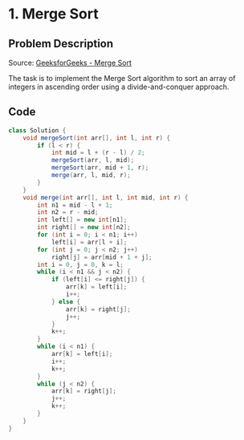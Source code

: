
# 1. Merge Sort

## Problem Description
Source: [GeeksforGeeks - Merge Sort](https://www.geeksforgeeks.org/problems/merge-sort/1)

The task is to implement the Merge Sort algorithm to sort an array of integers in ascending order using a divide-and-conquer approach.

## Code
```java
class Solution {
    void mergeSort(int arr[], int l, int r) {
        if (l < r) {
            int mid = l + (r - l) / 2;
            mergeSort(arr, l, mid);
            mergeSort(arr, mid + 1, r);
            merge(arr, l, mid, r);
        }
    }
    void merge(int arr[], int l, int mid, int r) {
        int n1 = mid - l + 1;
        int n2 = r - mid;
        int left[] = new int[n1];
        int right[] = new int[n2];
        for (int i = 0; i < n1; i++)
            left[i] = arr[l + i];
        for (int j = 0; j < n2; j++)
            right[j] = arr[mid + 1 + j];
        int i = 0, j = 0, k = l;
        while (i < n1 && j < n2) {
            if (left[i] <= right[j]) {
                arr[k] = left[i];
                i++;
            } else {
                arr[k] = right[j];
                j++;
            }
            k++;
        }
        while (i < n1) {
            arr[k] = left[i];
            i++;
            k++;
        }
        while (j < n2) {
            arr[k] = right[j];
            j++;
            k++;
        }
    }
}
```
